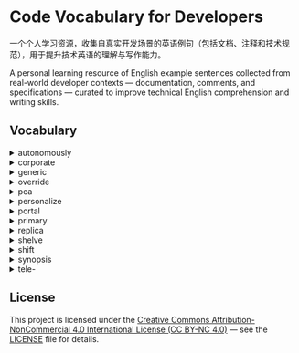 # Code Vocabulary for Developers

一个个人学习资源，收集自真实开发场景的英语例句（包括文档、注释和技术规范），用于提升技术英语的理解与写作能力。

A personal learning resource of English example sentences collected from real-world developer contexts — documentation, comments, and specifications — curated to improve technical English comprehension and writing skills.


## Vocabulary

<details><summary>autonomously</summary>

* adv. 自治的，独立自主地
</details>

<details>

<summary>corporate</summary>

* adj. 公司的
  * [Kubernetes pods installed on linux server can’t access any API’s or ips from local **corporate** network but can communicate with each other and internet.](https://discuss.kubernetes.io/t/kubernetes-pods-installed-on-linux-server-cant-access-any-apis-or-ips-from-local-corporate-network-but-can-communicate-with-each-other-and-internet/30226/1)
    * 运行在 Linux 服务器上的 k8s pods，无法访问本地**公司**网络的任何 API 或 IP，但可以互相通信并访问互联网。
* adj. 全体的，团体的

</details>

<details>

<summary>generic</summary>

* adj. 一般的，通用的
* adj. 无商标的

</details>

<details><summary>override</summary>

* vt.（以权利）否决，推翻
* vt. 凌驾
* vt. 覆盖
  * The kubelet is the primary "node agent" that runs on each node. It can register the node with the apiserver using one of: the hostname; a flag to override the hostname; or specific logic for a cloud provider. | [查看原文](https://kubernetes.io/docs/reference/command-line-tools-reference/kubelet/#synopsis:~:text=Synopsis-,The,-kubelet%20is%20the) | kubelet 是主要的“节点代理”，运行在每个节点上。它可以使用以下之一向 apiserver 注册节点：主机名；一个覆盖主机名的 flag；或者云服务提供商的特定逻辑。
</details>

<details>

<summary>pea</summary>

* n. 豌豆
  * [A Pod (as in a pod of whales or **pea** pod) is a group of one or more containers.](https://kubernetes.io/docs/concepts/workloads/pods/#:~:text=as%20in%20a%20pod%20of%20whales%20or%20pea%20pod)
    * 一个 Pod（就像鲸群或者豌豆荚）是一组容器。

</details>

<details><summary>personalize</summary>

* vt. 为个人定制
  * **Personalization**. To tailor the content and information that we may send or display to you on our Sites and in our Services, to offer location customization and **personalized** help and instructions and to otherwise **personalize** your experiences. | [查看原文](https://www.linuxfoundation.org/legal/privacy-policy#:~:text=our%20legal%20rights.-,Personalization,-.%20To%20tailor%20the) | 个性化。（我们收集个人信息的目的之一），是定制我们可能在网站和服务中向您发送或展示的内容和信息，是为了提供基于位置的定制服务以及个性化的帮助和指导，从而使您的使用体验更加个性化。
</details>

<details>

<summary>portal</summary>

* n. 门户网站
  * [Backstage is an open framework for building developer **portals**.](https://github.com/backstage/backstage#:~:text=Backstage%20is%20an%20open%20framework%20for%20building%20developer%20portals)
    * Backstage 是一个用于构建开发者**门户**的开放框架。
* n. 出入口
* n. 正门

</details>

<details><summary>primary</summary>

* adj. 首要的
  * The kubelet is the **primary** "node agent" that runs on each node. | [查看原文](https://kubernetes.io/docs/reference/command-line-tools-reference/kubelet/#synopsis:~:text=The%20kubelet%20is%20the%20primary%20%22node%20agent%22%20that%20runs%20on%20each%20node.) | kubelet 是**主要的**“节点代理”，运行在每个节点上。
* adj. 最早的
* adj. 小学的
</details>

<details>

<summary>replica</summary>

* n. 复制品，仿制品
  * [On the source and each **replica**, you must set the server_id system variable to establish a unique replication ID in the range from 1 to 2<sup>32</sup> − 1.](https://dev.mysql.com/doc/refman/8.0/en/replication-options-replica.html#:~:text=On%20the%20source%20and%20each%20replica%2C%20you%20must%20set%20the%20server_id%20system%20variable%20to%20establish%20a%20unique%20replication%20ID%20in%20the%20range%20from%201%20to%20232%20%E2%88%92%201.)
    * 在主服务器与每个**副本**上，都必须设置 server_id 系统变量，以建立一个在 1 到 2³² − 1 范围内唯一的复制 ID。

</details>

<details>

<summary>shelve</summary>

* vt. 搁置（计划）
* vt. 把...放在架子上
* vi. （陆地）倾斜

</details>

<details>

<summary>shift</summary>

* vi. vt. 转移，挪动
  * **Shift** Testing Left. [原文](https://telepresence.io/#:~:text=see%20results%20immediately.-,Shift%20Testing%20Left,-You%20want%20to) 把测试提前到开发早期进行，让问题更早被发现、更便宜地解决。
  * **Shift** the positional parameters to the left by n: the positional parameters from `n+1` … `$#` are renamed to `$1` … `$#-n`. [原文](https://www.gnu.org/software/bash/manual/bash.html#:~:text=Shift%20the%20positional%20parameters%20to%20the%20left%20by%20n%3A%20the%20positional%20parameters%20from%20n%2B1%20%E2%80%A6%20%24%23%20are%20renamed%20to%20%241%20%E2%80%A6%20%24%23%2Dn.) 把位置参数向左**移动** n 个位置：从 `n+1` 到 `$#` 的位置参数被重命名为 `$1` 到 `$#-n`.
* vi. vt. 换（挡）
* vi. （情况等）改变
* vt. 改变观点（态度等）
* vt. 推卸（责任）
* n. 改变，转变

</details>

<details><summary>synopsis</summary>

* n.（书、电影等）提要，梗概
  * [Synopsis](https://kubernetes.io/docs/reference/command-line-tools-reference/kubelet/#synopsis)
</details>

<details>

<summary>tele-</summary>

* comb. "远距离"
  * [Telepresence](https://telepresence.io/) 远程呈现
  * [Telemetry](https://opentelemetry.io/) 遥感勘测；远距离测量术

</details>

## License

This project is licensed under the [Creative Commons Attribution-NonCommercial 4.0 International License (CC BY-NC 4.0)](https://creativecommons.org/licenses/by-nc/4.0/) — see the [LICENSE](https://github.com/dushaoshuai/code-vocab/blob/main/LICENSE) file for details.
